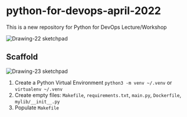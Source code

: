 # python-for-devops-april-2022
This is a new repository for Python for DevOps Lecture/Workshop

![Drawing-22 sketchpad](https://user-images.githubusercontent.com/58792/163148696-f4fb8833-a6d9-44b2-9ce4-62f6c73aeaf4.png)


## Scaffold

![Drawing-23 sketchpad](https://user-images.githubusercontent.com/58792/163155437-bb9c6d4e-68cf-48be-a3c3-1b7bacd8a2df.png)

1. Create a Python Virtual Environment `python3 -m venv ~/.venv` or `virtualenv ~/.venv`
2. Create empty files: `Makefile`, `requirements.txt`, `main.py`, `Dockerfile`, `mylib/__init__.py`
3. Populate `Makefile`

